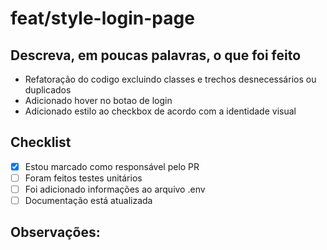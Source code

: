
# feat/style-login-page

## Descreva, em poucas palavras, o que foi feito

- Refatoração do codigo excluindo classes e trechos desnecessários ou duplicados
- Adicionado hover no botao de login
- Adicionado estilo ao checkbox de acordo com a identidade visual

## Checklist

- [x] Estou marcado como responsável pelo PR
- [ ] Foram feitos testes unitários
- [ ] Foi adicionado informações ao arquivo .env
- [ ] Documentação está atualizada

## Observações:
